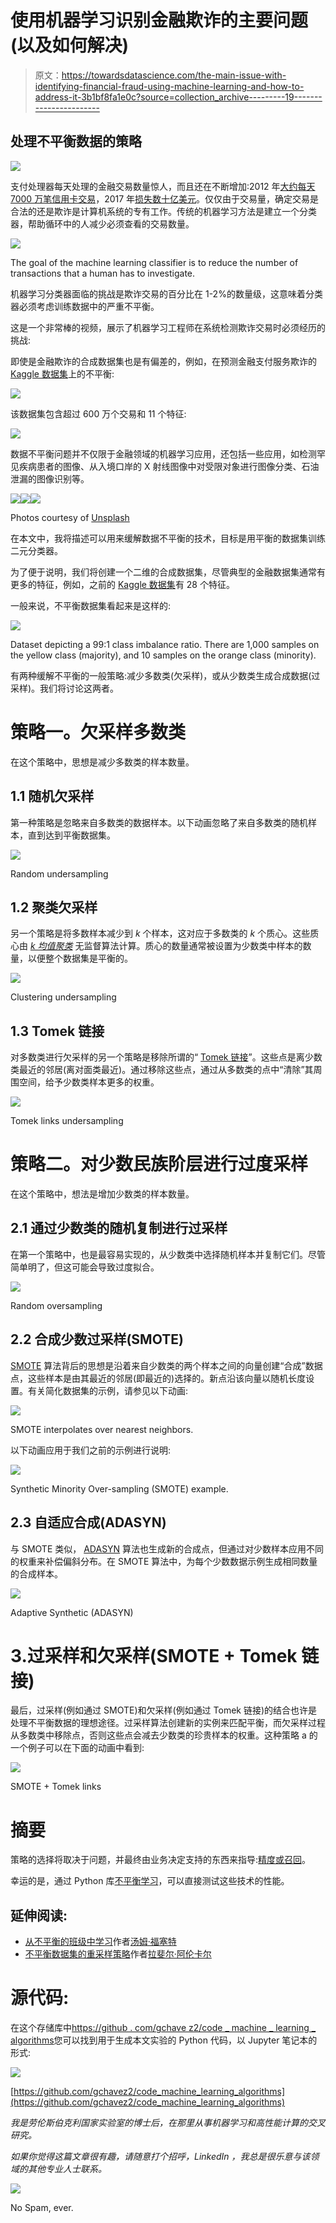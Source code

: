 # 使用机器学习识别金融欺诈的主要问题(以及如何解决)

> 原文：<https://towardsdatascience.com/the-main-issue-with-identifying-financial-fraud-using-machine-learning-and-how-to-address-it-3b1bf8fa1e0c?source=collection_archive---------19----------------------->

## 处理不平衡数据的策略

![](img/90ba46d03ef34400b1a7add72be3b2b5.png)

支付处理器每天处理的金融交易数量惊人，而且还在不断增加:2012 年[大约每天 7000 万笔信用卡交易](https://www.nasdaq.com/article/credit-card-statistics-industry-facts-debt-statistics-cm21786)，2017 年[损失数十亿美元](https://www.creditdonkey.com/credit-card-fraud-statistics.html)。仅仅由于交易量，确定交易是合法的还是欺诈是计算机系统的专有工作。传统的机器学习方法是建立一个分类器，帮助循环中的人减少必须查看的交易数量。

![](img/5f49e9a5ddd8080084706dfa5254d404.png)

The goal of the machine learning classifier is to reduce the number of transactions that a human has to investigate.

机器学习分类器面临的挑战是欺诈交易的百分比在 1-2%的数量级，这意味着分类器必须考虑训练数据中的严重不平衡。

这是一个非常棒的视频，展示了机器学习工程师在系统检测欺诈交易时必须经历的挑战:

即使是金融欺诈的合成数据集也是有偏差的，例如，在预测金融支付服务欺诈的 [Kaggle 数据集](https://www.kaggle.com/arjunjoshua/predicting-fraud-in-financial-payment-services)上的不平衡:

![](img/525e6a43b22553bbbf402f7190372809.png)

该数据集包含超过 600 万个交易和 11 个特征:

![](img/a40a222fc0e649d4a834e05ae854e372.png)

数据不平衡问题并不仅限于金融领域的机器学习应用，还包括一些应用，如检测罕见疾病患者的图像、从入境口岸的 X 射线图像中对受限对象进行图像分类、石油泄漏的图像识别等。

![](img/1964f830305696da65c3cee95b7770e5.png)![](img/40c0b36bdce169e19bf233db784dcc89.png)![](img/b11e70196054642087a8f89d6b4a95c1.png)

Photos courtesy of [Unsplash](https://unsplash.com?utm_source=medium&utm_medium=referral)

在本文中，我将描述可以用来缓解数据不平衡的技术，目标是用平衡的数据集训练二元分类器。

为了便于说明，我们将创建一个二维的合成数据集，尽管典型的金融数据集通常有更多的特征，例如，之前的 [Kaggle 数据集](https://www.kaggle.com/arjunjoshua/predicting-fraud-in-financial-payment-services)有 28 个特征。

一般来说，不平衡数据集看起来是这样的:

![](img/cd2360716248663b7bdf3e9e9724275e.png)

Dataset depicting a 99:1 class imbalance ratio. There are 1,000 samples on the yellow class (majority), and 10 samples on the orange class (minority).

有两种缓解不平衡的一般策略:减少多数类(欠采样)，或从少数类生成合成数据(过采样)。我们将讨论这两者。

# 策略一。欠采样多数类

在这个策略中，思想是减少多数类的样本数量。

## 1.1 随机欠采样

第一种策略是忽略来自多数类的数据样本。以下动画忽略了来自多数类的随机样本，直到达到平衡数据集。

![](img/1ec62bc81a3026f1c2a48d9805f657ab.png)

Random undersampling

## 1.2 聚类欠采样

另一个策略是将多数样本减少到 *k* 个样本，这对应于多数类的 *k* 个质心。这些质心由 [*k 均值聚类*](https://en.wikipedia.org/wiki/K-means_clustering) 无监督算法计算。质心的数量通常被设置为少数类中样本的数量，以便整个数据集是平衡的。

![](img/41222ac4877370f3647a2f65991c6fd9.png)

Clustering undersampling

## 1.3 Tomek 链接

对多数类进行欠采样的另一个策略是移除所谓的“ [Tomek 链接](https://ieeexplore.ieee.org/document/4309452)”。这些点是离少数类最近的邻居(离对面类最近)。通过移除这些点，通过从多数类的点中“清除”其周围空间，给予少数类样本更多的权重。

![](img/cb16e32bc6e327febcf38dba8b6faf06.png)

Tomek links undersampling

# 策略二。对少数民族阶层进行过度采样

在这个策略中，想法是增加少数类的样本数量。

## 2.1 通过少数类的随机复制进行过采样

在第一个策略中，也是最容易实现的，从少数类中选择随机样本并复制它们。尽管简单明了，但这可能会导致过度拟合。

![](img/e860bdaad6f0bc3a9b56eb10a1c70d16.png)

Random oversampling

## 2.2 合成少数过采样(SMOTE)

[SMOTE](https://www.cs.cmu.edu/afs/cs/project/jair/pub/volume16/chawla02a-html/node6.html) 算法背后的思想是沿着来自少数类的两个样本之间的向量创建“合成”数据点，这些样本是由其最近的邻居(即最近的)选择的。新点沿该向量以随机长度设置。有关简化数据集的示例，请参见以下动画:

![](img/1f35e9389ba530d39393d893e3a5003c.png)

SMOTE interpolates over nearest neighbors.

以下动画应用于我们之前的示例进行说明:

![](img/1f0af39fff9373b0a825d231d1479fd4.png)

Synthetic Minority Over-sampling (SMOTE) example.

## 2.3 自适应合成(ADASYN)

与 SMOTE 类似， [ADASYN](https://sci2s.ugr.es/keel/pdf/algorithm/congreso/2008-He-ieee.pdf) 算法也生成新的合成点，但通过对少数样本应用不同的权重来补偿偏斜分布。在 SMOTE 算法中，为每个少数数据示例生成相同数量的合成样本。

![](img/b0ba3a13db27e58321c3f97d71f566a1.png)

Adaptive Synthetic (ADASYN)

# 3.过采样和欠采样(SMOTE + Tomek 链接)

最后，过采样(例如通过 SMOTE)和欠采样(例如通过 Tomek 链接)的结合也许是处理不平衡数据的理想途径。过采样算法创建新的实例来匹配平衡，而欠采样过程从多数类中移除点，否则这些点会减去少数类的珍贵样本的权重。这种策略 a 的一个例子可以在下面的动画中看到:

![](img/27aa174ccaf977f5477ea47be81d95bd.png)

SMOTE + Tomek links

# 摘要

策略的选择将取决于问题，并最终由业务决定支持的东西来指导:[精度或召回](/precision-vs-recall-386cf9f89488)。

幸运的是，通过 Python 库[不平衡学习](https://imbalanced-learn.readthedocs.io/en/stable/index.html)，可以直接测试这些技术的性能。

## 延伸阅读:

*   [从不平衡的班级中学习](https://www.svds.com/learning-imbalanced-classes/)作者[汤姆·福塞特](https://medium.com/u/508c5779b512?source=post_page-----3b1bf8fa1e0c--------------------------------)
*   [不平衡数据集的重采样策略](https://www.kaggle.com/rafjaa/resampling-strategies-for-imbalanced-datasets)作者[拉斐尔·阿伦卡尔](https://medium.com/u/c5914bcc00bd?source=post_page-----3b1bf8fa1e0c--------------------------------)

# 源代码:

在这个存储库中[https://github . com/gchave z2/code _ machine _ learning _ algorithms](https://github.com/gchavez2/code_machine_learning_algorithms)您可以找到用于生成本文实验的 Python 代码，以 Jupyter 笔记本的形式:

[![](img/8048a4d50644fda91635fb77a3e4c203.png)](https://github.com/gchavez2/code_machine_learning_algorithms)

[https://github.com/gchavez2/code_machine_learning_algorithms](https://github.com/gchavez2/code_machine_learning_algorithms)

*我是劳伦斯伯克利国家实验室的博士后，在那里从事机器学习和高性能计算的交叉研究。*

*如果你觉得这篇文章很有趣，请随意打个招呼，LinkedIn* *，我总是很乐意与该领域的其他专业人士联系。*

[![](img/fc9812283b6ecba784677161ec8ba4ef.png)](http://eepurl.com/giSKB9)

No Spam, ever.